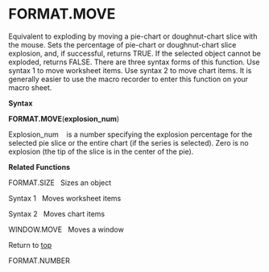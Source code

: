 FORMAT.MOVE
====================

Equivalent to exploding by moving a pie-chart or doughnut-chart slice
with the mouse. Sets the percentage of pie-chart or doughnut-chart slice
explosion, and, if successful, returns TRUE. If the selected object
cannot be exploded, returns FALSE. There are three syntax forms of this
function. Use syntax 1 to move worksheet items. Use syntax 2 to move
chart items. It is generally easier to use the macro recorder to enter
this function on your macro sheet.

**Syntax**

**FORMAT.MOVE**(**explosion\_num**)

Explosion\_num    is a number specifying the explosion percentage for
the selected pie slice or the entire chart (if the series is selected).
Zero is no explosion (the tip of the slice is in the center of the pie).

**Related Functions**

FORMAT.SIZE   Sizes an object

Syntax 1   Moves worksheet items

Syntax 2   Moves chart items

WINDOW.MOVE   Moves a window

Return to [top](#E)

FORMAT.NUMBER
